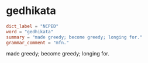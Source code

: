 # gedhikata

``` toml
dict_label = "NCPED"
word = "gedhikata"
summary = "made greedy; become greedy; longing for."
grammar_comment = "mfn."
```

made greedy; become greedy; longing for.

